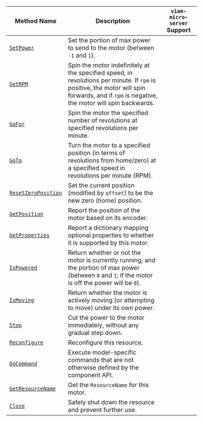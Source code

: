 <!-- prettier-ignore -->
| Method Name | Description | `viam-micro-server` Support |
| ----------- | ----------- | --------------------------- |
| [`SetPower`](/dev/reference/apis/components/motor/#setpower) | Set the portion of max power to send to the motor (between `-1` and `1`). | <p class="center-text"><i class="fas fa-check" title="yes"></i></p> |
| [`SetRPM`](/dev/reference/apis/components/motor/#setrpm) | Spin the motor indefinitely at the specified speed, in revolutions per minute. If `rpm` is positive, the motor will spin forwards, and if `rpm` is negative, the motor will spin backwards. |  |
| [`GoFor`](/dev/reference/apis/components/motor/#gofor) | Spin the motor the specified number of revolutions at specified revolutions per minute. |  |
| [`GoTo`](/dev/reference/apis/components/motor/#goto) | Turn the motor to a specified position (in terms of revolutions from home/zero) at a specified speed in revolutions per minute (RPM). |  |
| [`ResetZeroPosition`](/dev/reference/apis/components/motor/#resetzeroposition) | Set the current position (modified by `offset`) to be the new zero (home) position. |  |
| [`GetPosition`](/dev/reference/apis/components/motor/#getposition) | Report the position of the motor based on its encoder. | <p class="center-text"><i class="fas fa-check" title="yes"></i></p> |
| [`GetProperties`](/dev/reference/apis/components/motor/#getproperties) | Report a dictionary mapping optional properties to whether it is supported by this motor. | <p class="center-text"><i class="fas fa-check" title="yes"></i></p> |
| [`IsPowered`](/dev/reference/apis/components/motor/#ispowered) | Return whether or not the motor is currently running, and the portion of max power (between `0` and `1`; if the motor is off the power will be `0`). |  |
| [`IsMoving`](/dev/reference/apis/components/motor/#ismoving) | Return whether the motor is actively moving (or attempting to move) under its own power. | <p class="center-text"><i class="fas fa-check" title="yes"></i></p> |
| [`Stop`](/dev/reference/apis/components/motor/#stop) | Cut the power to the motor immediately, without any gradual step down. | <p class="center-text"><i class="fas fa-check" title="yes"></i></p> |
| [`Reconfigure`](/dev/reference/apis/components/motor/#reconfigure) | Reconfigure this resource. |  |
| [`DoCommand`](/dev/reference/apis/components/motor/#docommand) | Execute model-specific commands that are not otherwise defined by the component API. |
| [`GetResourceName`](/dev/reference/apis/components/motor/#getresourcename) | Get the `ResourceName` for this motor. |  |
| [`Close`](/dev/reference/apis/components/motor/#close) | Safely shut down the resource and prevent further use. |  |
